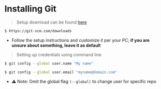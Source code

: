 # Installing Git

> Setup download can be found [here](https://git-scm.com/downloads)
```sh
$ https://git-scm.com/downloads
```
- Follow the setup instructions and customize it per your PC; **if you are unsure about something, leave it as default**

> Setting up credentials using command line
```sh
$ git config --global user.name "My name"
```
```sh
$ git config --global user.email "myname@domain.com"
```
- ⚠️ Note: Omit the global flag `(--global)` to change user for specific repo 
